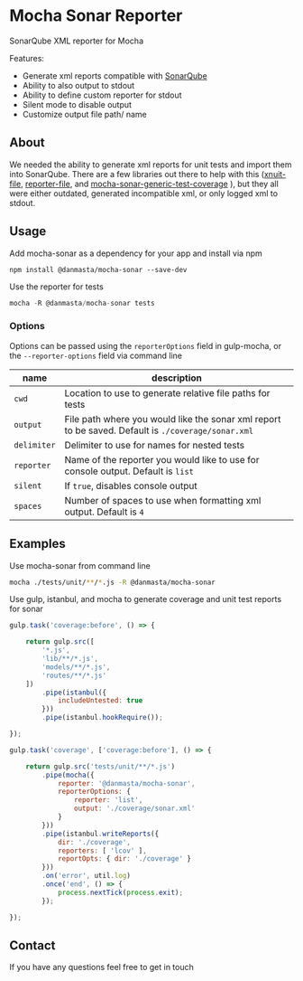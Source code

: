 # Mocha Sonar Reporter
SonarQube XML reporter for Mocha

Features:
* Generate xml reports compatible with [SonarQube](https://docs.sonarqube.org/latest/analysis/generic-test/)
* Ability to also output to stdout
* Ability to define custom reporter for stdout
* Silent mode to disable output
* Customize output file path/ name

## About
We needed the ability to generate xml reports for unit tests and import them into SonarQube. There are a few libraries out there to help with this ([xnuit-file](https://github.com/peerigon/xunit-file), [reporter-file](https://github.com/apipkin/reporter-file), and [mocha-sonar-generic-test-coverage](https://github.com/mageddo/mocha-sonar-generic-test-coverage)
), but they all were either outdated, generated incompatible xml, or only logged xml to stdout.

## Usage
Add mocha-sonar as a dependency for your app and install via npm
```
npm install @danmasta/mocha-sonar --save-dev
```
Use the reporter for tests
```javascript
mocha -R @danmasta/mocha-sonar tests
```

### Options
Options can be passed using the `reporterOptions` field in gulp-mocha, or the `--reporter-options` field via command line

name | description
-----|-------------
`cwd` | Location to use to generate relative file paths for tests
`output` | File path where you would like the sonar xml report to be saved. Default is `./coverage/sonar.xml`
`delimiter` | Delimiter to use for names for nested tests
`reporter` | Name of the reporter you would like to use for console output. Default is `list`
`silent` | If `true`, disables console output
`spaces` | Number of spaces to use when formatting xml output. Default is `4`

## Examples
Use mocha-sonar from command line
```bash
mocha ./tests/unit/**/*.js -R @danmasta/mocha-sonar
```

Use gulp, istanbul, and mocha to generate coverage and unit test reports for sonar
```javascript
gulp.task('coverage:before', () => {

    return gulp.src([
        '*.js',
        'lib/**/*.js',
        'models/**/*.js',
        'routes/**/*.js'
    ])
        .pipe(istanbul({
            includeUntested: true
        }))
        .pipe(istanbul.hookRequire());

});

gulp.task('coverage', ['coverage:before'], () => {

    return gulp.src('tests/unit/**/*.js')
        .pipe(mocha({
            reporter: '@danmasta/mocha-sonar',
            reporterOptions: {
                reporter: 'list',
                output: './coverage/sonar.xml'
            }
        }))
        .pipe(istanbul.writeReports({
            dir: './coverage',
            reporters: [ 'lcov' ],
            reportOpts: { dir: './coverage' }
        }))
        .on('error', util.log)
        .once('end', () => {
            process.nextTick(process.exit);
        });

});
```

## Contact
If you have any questions feel free to get in touch
